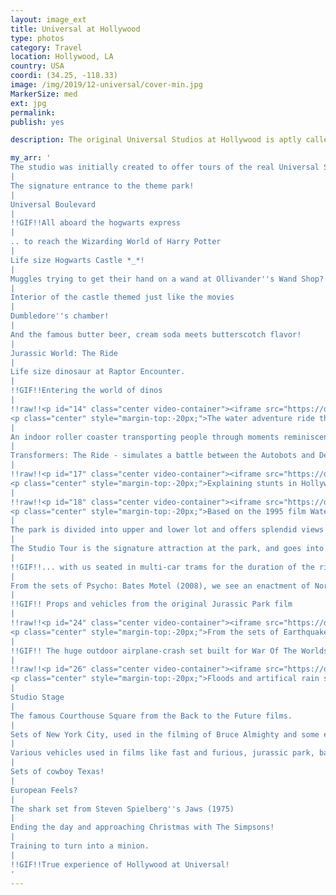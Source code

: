 ```yaml
---
layout: image_ext
title: Universal at Hollywood
type: photos
category: Travel
location: Hollywood, LA
country: USA
coordi: (34.25, -118.33)
image: /img/2019/12-universal/cover-min.jpg
MarkerSize: med
ext: jpg
permalink:
publish: yes

description: The original Universal Studios at Hollywood is aptly called ''The Entertainment Capital of LA''  is one of the oldest and most famous Hollywood film studios still in use. It is also the world's largest motion picture studio!

my_arr: '
The studio was initially created to offer tours of the real Universal Studios sets and later turned into a full fledged theme park before going global!
|
The signature entrance to the theme park!
|
Universal Boulevard
|
!!GIF!!All aboard the hogwarts express
|
.. to reach the Wizarding World of Harry Potter
|
Life size Hogwarts Castle *_*!
|
Muggles trying to get their hand on a wand at Ollivander''s Wand Shop?
|
Interior of the castle themed just like the movies
|
Dumbledore''s chamber!
|
And the famous butter beer, cream soda meets butterscotch flavor!
|
Jurassic World: The Ride
|
Life size dinosaur at Raptor Encounter.
|
!!GIF!!Entering the world of dinos
|
!!raw!!<p id="14" class="center video-container"><iframe src="https://drive.google.com/file/d/1q6_DwShHekSsC3D54jm12VDSG-DdP2db/preview" width="640" height="480"></iframe>
<p class="center" style="margin-top:-20px;">The water adventure ride that takes us through the events of the film Jurassic World</p></p>
|
An indoor roller coaster transporting people through moments reminiscent of the 1999 Mummy franchise.
|
Transformers: The Ride - simulates a battle between the Autobots and Decepticons with 4K-3D screens and flight simulator ride vehicles.
|
!!raw!!<p id="17" class="center video-container"><iframe src="https://drive.google.com/file/d/1BCkA47ybwQplLw8tGzFvM9h00pX7Ys9k/preview" width="640" height="480"></iframe>
<p class="center" style="margin-top:-20px;">Explaining stunts in Hollywood 10</p></p>
|
!!raw!!<p id="18" class="center video-container"><iframe src="https://drive.google.com/file/d/1S7eTsaD1emXXoxfzJZSDhZGq8VGj3Jfs/preview" width="640" height="480"></iframe>
<p class="center" style="margin-top:-20px;">Based on the 1995 film Waterworld, the show includes stunts on water, land, and overhead</p></p>
|
The park is divided into upper and lower lot and offers splendid views of the actual "studios"
|
The Studio Tour is the signature attraction at the park, and goes into a working film studio, with various film sets ...
|
!!GIF!!... with us seated in multi-car trams for the duration of the ride! <br> Tram passing through sets of NYC!
|
From the sets of Psycho: Bates Motel (2008), we see an enactment of Norman Bates carrying a corpse to a car.
|
!!GIF!! Props and vehicles from the original Jurassic Park film
|
!!raw!!<p id="24" class="center video-container"><iframe src="https://drive.google.com/file/d/1sEc45IpiyHSimmg1O2LRHWOmFyefLX07/preview" width="640" height="480"></iframe>
<p class="center" style="margin-top:-20px;">From the sets of Earthquake (1974), with a derailing subway train.</p></p>
|
!!GIF!! The huge outdoor airplane-crash set built for War Of The Worlds, directed by Steven Spielberg.  This set has also been used for two music videos, The Fray''s "Never Say Never" and "Fly" by Nicki Minaj.
|
!!raw!!<p id="26" class="center video-container"><iframe src="https://drive.google.com/file/d/15carqYQvr0ODy7-8E73rxSG4-EpyoT9B/preview" width="640" height="480"></iframe>
<p class="center" style="margin-top:-20px;">Floods and artifical rain storm used in the sets of Flash Flood, Big Fat Liar and Fletch Lives.</p></p>
|
Studio Stage
|
The famous Courthouse Square from the Back to the Future films.
|
Sets of New York City, used in the filming of Bruce Almighty and some elements in Transformers!
|
Various vehicles used in films like fast and furious, jurassic park, back 2 the future and flinstones.
|
Sets of cowboy Texas!
|
European Feels?
|
The shark set from Steven Spielberg''s Jaws (1975)
|
Ending the day and approaching Christmas with The Simpsons!
|
Training to turn into a minion.
|
!!GIF!!True experience of Hollywood at Universal!
'
---
```

<!-- http://compressjpeg.com -->
<!-- http://compressimage.toolur.com/ 1024, 400-->
<!-- https://ezgif.com/optimize/ remove second and then lossy 50 -->
<!-- video: https://support.google.com/blogger/thread/1950766?hl=en -->
